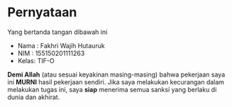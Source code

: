 # Pernyataan

Yang bertanda tangan dibawah ini

* Nama : Fakhri Wajih Hutauruk
* NIM  : 155150201111263
* Kelas: TIF-O

**Demi Allah** (atau sesuai keyakinan masing-masing) bahwa pekerjaan saya ini **MURNI** hasil pekerjaan sendiri. Jika saya melakukan kecurangan dalam melakukan tugas ini, saya **siap** menerima semua sanksi yang berlaku di dunia dan akhirat.